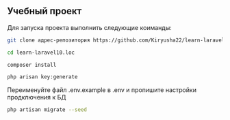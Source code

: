 ## Учебный проект
Для запуска проекта выполнить следующие коиманды:
```sh
git clone адрес-репозитория https://github.com/Kiryusha22/learn-laravel10.loc
```

```sh
cd learn-laravel10.loc
```

```sh
composer install
```

```sh
php arisan key:generate
```
Переименуйте файл .env.example в .env и пропишите настройки продключения к БД
```sh
php artisan migrate --seed
```



